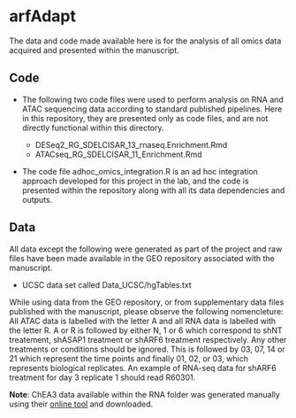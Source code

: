 # arfAdapt
The data and code made available here is for the analysis of all omics data acquired and presented within the manuscript.

## Code 

- The following two code files were used to perform analysis on RNA and ATAC sequencing data according to standard published pipelines. Here in this repository, they are presented only as code files, and are not directly functional within this directory.
    - DESeq2_RG_SDELCISAR_13_rnaseq.Enrichment.Rmd
    - ATACseq_RG_SDELCISAR_11_Enrichment.Rmd

- The code file adhoc_omics_integration.R is an ad hoc integration approach developed for this project in the lab, and the code is presented within the repository along with all its data dependencies and outputs.

## Data

All data except the following were generated as part of the project and raw files have been made available in the GEO repository associated with the manuscript.
- UCSC data set called Data_UCSC/hgTables.txt

While using data from the GEO repository, or from supplementary data files published with the manuscript, please observe the following nomencleture: All ATAC data is labelled with the letter A and all RNA data is labelled with the letter R. A or R is followed by either N, 1 or 6 which correspond to shNT treatement, shASAP1 treatment or shARF6 treatment respectively. Any other treatments or conditions should be ignored. This is followed by 03, 07, 14 or 21 which represent the time points and finally 01, 02, or 03, which represents biological replicates. An example of RNA-seq data for shARF6 treatment for day 3 replicate 1 should read R60301.


**Note**: ChEA3 data available within the RNA folder was generated manually using their [online tool](https://maayanlab.cloud/chea3/) and downloaded.
